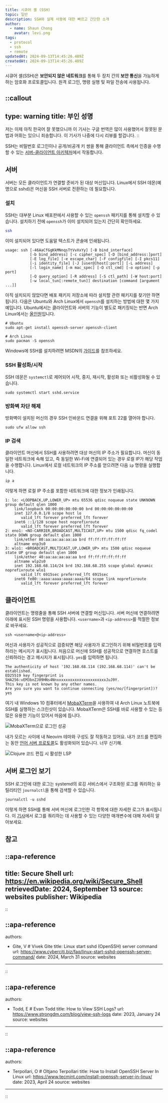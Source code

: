 ```yaml
---
title: 시큐어 셸 (SSH)
topic: 일반
description: SSH와 실제 사용에 대한 빠르고 간단한 소개
author:
  - name: Shaun Chong
    avatar: levi.png
tags:
  - protocol
  - ssh
  - remote
updatedAt: 2024-09-13T14:45:26.489Z
createdAt: 2024-09-13T14:45:26.489Z
---
```


시큐어 셸(SSH)은 **보안되지 않은 네트워크**를 통해 두 장치 간의 **보안 통신**을 가능하게 하는 암호화 프로토콜입니다. 원격 로그인, 명령 실행 및 파일 전송에 사용됩니다.

<!--more-->

<!-- prettier-ignore-start -->
::callout
---
type: warning
title: 부인 성명
---
저는 이제 아직 한국어 잘 못했으니까 이 기사는 구글 번역은 많이 사용했어서 잘못된 문법과 어휘는 있으니 죄송합니다. 이 기사가 나중에 다시 리뷰를 할겁니다.
::
<!-- prettier-ignore-end -->

SSH는 비밀번호 로그인이나 공개/비공개 키 쌍을 통해 클라이언트 측에서 인증을 수행할 수 있는 [서버-클라이언트 아키텍처](https://en.wikipedia.org/wiki/Client%E2%80%93server_model)에서 작동합니다.

## 서버

서버는 모든 클라이언트가 연결할 준비가 된 대상 머신입니다. Linux에서 SSH 데몬(예명으로 sshd)은 머신을 SSH 서버로 전환하는 데 필요합니다.

### 설치

SSH는 대부분 Linux 배포판에서 사용할 수 있는 `openssh` 패키지를 통해 설치할 수 있습니다. 설치하기 전에 `openssh`가 이미 설치되어 있는지 간단히 확인하세요.

```sh
ssh
```

이미 설치되어 있다면 도움말 텍스트가 콘솔에 인쇄됩니다.

```
usage: ssh [-46AaCfGgKkMNnqsTtVvXxYy] [-B bind_interface]
           [-b bind_address] [-c cipher_spec] [-D [bind_address:]port]
           [-E log_file] [-e escape_char] [-F configfile] [-I pkcs11]
           [-i identity_file] [-J [user@]host[:port]] [-L address]
           [-l login_name] [-m mac_spec] [-O ctl_cmd] [-o option] [-p port]
           [-Q query_option] [-R address] [-S ctl_path] [-W host:port]
           [-w local_tun[:remote_tun]] destination [command [argument ...]]
```

아직 설치되지 않았다면 배포 패키지 저장소에 따라 설치할 관련 패키지를 찾기만 하면 됩니다. 다음은 Ubuntu와 Arch Linux에서 `openssh`를 설치하는 방법에 대한 몇 가지 예입니다. Ubuntu에서는 클라이언트와 서버의 기능이 별도로 패키징되는 반면 Arch Linux에서는 [올인원](https://archlinux.org/packages/?q=openssh)입니다.

```shell
# Ubuntu
sudo apt-get install openssh-server openssh-client

# Arch Linux
sudo pacman -S openssh
```

Windows에 SSH를 설치하려면 MSDN의 [가이드](https://learn.microsoft.com/en-us/windows-server/administration/openssh/openssh_install_firstuse?tabs=gui&pivots=windows-server-2025)를 참조하세요.

### SSH 활성화/시작

SSH 데몬은 `systemctl`로 제어되어 시작, 중지, 재시작, 활성화 또는 비활성화될 수 있습니다.

```
sudo systemctl start sshd.service
```

### 방화벽 차단 해제

방화벽이 설치된 머신의 경우 SSH 인바운드 연결을 위해 포트 22를 열어야 합니다.

```
sudo ufw allow ssh
```

### IP 검색

클라이언트 머신에서 SSH를 사용하려면 대상 머신의 IP 주소가 필요합니다. 머신이 동일한 네트워크에 속해 있고, 즉 동일한 Wi-Fi에 연결되어 있는 경우 로컬 IP가 해당 작업을 수행합니다. Linux에서 로컬 네트워크의 IP 주소를 얻으려면 다음 `ip` 명령을 실행합니다.

```
ip a
```

이렇게 하면 로컬 IP 주소를 포함한 네트워크에 대한 정보가 인쇄됩니다.

```
1: lo: <LOOPBACK,UP,LOWER_UP> mtu 65536 qdisc noqueue state UNKNOWN group default qlen 1000
    link/loopback 00:00:00:00:00:00 brd 00:00:00:00:00:00
    inet 127.0.0.1/8 scope host lo
       valid_lft forever preferred_lft forever
    inet6 ::1/128 scope host noprefixroute
       valid_lft forever preferred_lft forever
2: eno1: <NO-CARRIER,BROADCAST,MULTICAST,UP> mtu 1500 qdisc fq_codel state DOWN group default qlen 1000
    link/ether 80:aa:aa:aa:aa:aa brd ff:ff:ff:ff:ff:ff
    altname enp3s0
3: wlo1: <BROADCAST,MULTICAST,UP,LOWER_UP> mtu 1500 qdisc noqueue state UP group default qlen 1000
    link/ether 40:aa:aa:aa:aa:aa brd ff:ff:ff:ff:ff:ff
    altname wlp2s0
    inet 192.168.68.114/24 brd 192.168.68.255 scope global dynamic noprefixroute wlo1
       valid_lft 6915sec preferred_lft 6915sec
    inet6 fe80::aaaa:aaaa:aaaa:aaaa/64 scope link noprefixroute
       valid_lft forever preferred_lft forever
```

## 클라이언트

클라이언트는 명령줄을 통해 SSH 서버에 연결할 머신입니다. 서버 머신에 연결하려면 아래에 표시된 SSH 명령을 사용합니다. `<username>`과 `<ip-address>`를 적절한 정보로 바꾸세요.

```
ssh <username>@<ip-address>
```

머신과 사용자가 성공적으로 검증되면 해당 사용자가 로그인하기 위해 비밀번호를 입력하라는 메시지가 표시됩니다. 처음으로 머신에 SSH를 성공적으로 연결하면 호스트를 신뢰하라는 경고 메시지가 표시됩니다. `yes`를 입력하면 됩니다.

```
The authenticity of host '192.168.68.114 (192.168.68.114)' can't be established.
ED25519 key fingerprint is SHA256:vEM3bnZJ09HNs4NnxxxxxxxxxxxxxxxxxxxxxxJuJ9Y.
This key is not known by any other names.
Are you sure you want to continue connecting (yes/no/[fingerprint])? yes
```

여기 내 Windows 10 컴퓨터에서 [MobaXTerm](https://mobaxterm.mobatek.net/)을 사용하여 내 Arch Linux 노트북에 SSH를 실행하는 스크린샷이 있습니다. MobaXTerm은 SSH를 바로 사용할 수 있는 등 많은 유용한 기능이 있어서 마음에 듭니다.

![MobaXTerm으로 로그인 성공](/images/secure-shell/mobax1.png)

내가 모르는 사이에 내 Neovim 테마와 구성도 잘 작동하고 있어요. 내가 코드를 편집하는 동안 [언어 서버 프로토콜](https://en.wikipedia.org/wiki/Language_Server_Protocol)도 활성화되어 있습니다. 너무 신기해.

![Clojure 코드 편집 시 활성한 LSP](/images/secure-shell/mobax2.png)

## 서버 로그인 보기

SSH 로그인에 대한 로그는 systemd의 로깅 서비스에서 구조화된 로그를 쿼리하는 유틸리티인 `journalctl`을 통해 검색할 수 있습니다.

```
journalctl -u sshd
```

이렇게 하면 SSH를 통해 서버 머신에 로그인한 각 항목에 대한 자세한 로그가 표시됩니다. 이 [기사](https://www.strongdm.com/blog/view-ssh-logs)에서 로그를 쿼리하는 데 사용할 수 있는 다양한 매개변수에 대해 자세히 알아보세요.

## 참고

<!-- prettier-ignore-start -->
::apa-reference
---
title: Secure Shell
url: https://en.wikipedia.org/wiki/Secure_Shell
retrievedDate: 2024, September 13
source: websites
publisher: Wikipedia
---
::

::apa-reference
---
authors:
 - Gite, V # Vivek Gite
title: Linux start sshd (OpenSSH) server command
url: https://www.cyberciti.biz/faq/linux-start-sshd-openssh-server-command/
date: 2024, March 31
source: websites
---
::

::apa-reference
---
authors:
 - Todd, E # Evan Todd
title: How to View SSH Logs?
url: https://www.strongdm.com/blog/view-ssh-logs
date: 2023, January 24
source: websites
---
::

::apa-reference
---
authors:
 - Terpollari, O # Oltjano Terpollari
title: How to Install OpenSSH Server In Linux
url: https://www.tecmint.com/install-openssh-server-in-linux/
date: 2023, April 24
source: websites
---
::
<!-- prettier-ignore-end -->
